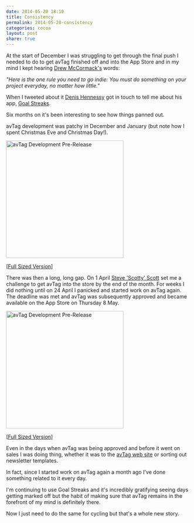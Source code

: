 ```yaml
---
date: 2014-05-20 18:10
title: Consistency
permalink: 2014-05-20-consistency
categories: cocoa
layout: post
share: true
---
```


At the start of December I was struggling to get through the final push I needed to do to get avTag finished off and into the App Store and in my mind I kept hearing [Drew McCormack's](https://twitter.com/drewmccormack) words:

<cite>"Here is the one rule you need to go indie: You must do something on your project everyday, no matter how little."<cite>

When I tweeted about it [Denis Hennessy](https://twitter.com/denishennessy) got in touch to tell me about his app, [Goal Streaks](https://itunes.apple.com/gb/app/goal-streaks-daily-goals-habits/id501852506?mt=8&uo=4&at=10lGfq).

Six months on it's been interesting to see how things panned out.

avTag development was patchy in December and January (but note how I spent Christmas Eve and Christmas Day!).

<img src="http://images.swwritings.com/2014-05-20-consistency-01.png" alt="avTag Development Pre-Release" width="320" />

[<a href="http://images.swwritings.com/2014-05-20-consistency-01.png" target="_blank">Full Sized Version</a>]

There was then a long, long gap. On 1 April [Steve 'Scotty' Scott](https://twitter.com/macdevnet) set me a challenge to get avTag into the store by the end of the month. For weeks I did nothing until on 24 April I panicked and started work on avTag again. The deadline was met and avTag was subsequently approved and became available on the App Store on Thursday 8 May.

<img src="http://images.swwritings.com/2014-05-20-consistency-02.png" alt="avTag Development Pre-Release" width="320" />

[<a href="http://images.swwritings.com/2014-05-20-consistency-02.png" target="_blank">Full Sized Version</a>]

Even in the days when avTag was being approved and before it went on sales I was doing thing, whether it was to the [avTag web site](http://avtag.it) or sorting out newsletter templates.

In fact, since I started work on avTag again a month ago I've done something related to it every day.

I'm continuing to use Goal Streaks and it's incredibly gratifying seeing days getting marked off but the habit of making sure that avTag remains in the forefront of my mind is definitely there.

Now I just need to do the same for cycling but that's a whole new story.
